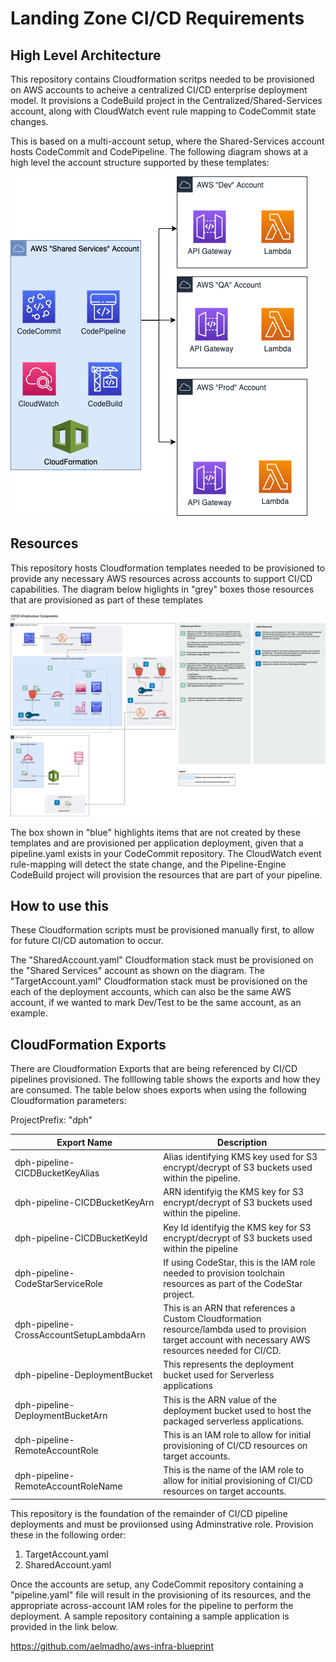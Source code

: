 # Landing Zone CI/CD Requirements

## High Level Architecture

This repository contains Cloudformation scritps needed to be provisioned on AWS accounts to acheive a centralized CI/CD enterprise deployment model.  It provisions a CodeBuild project in the Centralized/Shared-Services account, along with CloudWatch event rule mapping to CodeCommit state changes.

This is based on a multi-account setup, where the Shared-Services account hosts CodeCommit and CodePipeline. The following diagram shows at a high level the account structure supported by these templates:

![Landing Zone](./docs/DevOps-Strategy-Landing-Zone.png)


## Resources

This repository hosts Cloudformation templates needed to be provisioned to provide any necessary AWS resources across accounts to support CI/CD capabilities.  The diagram below higlights in "grey" boxes those resources that are provisioned as part of these templates

![CI/CD Infrastructure](./docs/CICD-Infrastructure.png)

The box shown in "blue" highlights items that are not created by these templates and are provisioned per application deployment, given that a pipeline.yaml exists in your CodeCommit repository.  The CloudWatch event rule-mapping will detect the state change, and the Pipeline-Engine CodeBuild project will provision the resources that are part of your pipeline.

## How to use this

These Cloudformation scripts must be provisioned manually first, to allow for future CI/CD automation to occur.  

The "SharedAccount.yaml" Cloudformation stack must be provisioned on the "Shared Services" account as shown on the diagram.  The "TargetAccount.yaml" Cloudformation stack must be provisioned on the each of the deployment accounts, which can also be the same AWS account, if we wanted to mark Dev/Test to be the same account, as an example.

## CloudFormation Exports

There are Cloudformation Exports that are being referenced by CI/CD pipelines provisioned.  The folllowing table shows the exports and how they are consumed.  The table below shoes exports when using the following Cloudformation parameters:

ProjectPrefix: "dph"


| Export Name | Description |
| --- | --- |
| dph-pipeline-CICDBucketKeyAlias | Alias identifying KMS key used for S3 encrypt/decrypt of S3 buckets used within the pipeline.|
| dph-pipeline-CICDBucketKeyArn | ARN identifyig the KMS key for S3 encrypt/decrypt of S3 buckets used within the pipeline.|
| dph-pipeline-CICDBucketKeyId |Key Id identifyig the KMS key for S3 encrypt/decrypt of S3 buckets used within the pipeline|
| dph-pipeline-CodeStarServiceRole |If using CodeStar, this is the IAM role needed to provision toolchain resources as part of the CodeStar project.|
| dph-pipeline-CrossAccountSetupLambdaArn |This is an ARN that references a Custom Cloudformation resource/lambda used to provision target account with necessary AWS resources needed for CI/CD.|
| dph-pipeline-DeploymentBucket |This represents the deployment bucket used for Serverless applications|
| dph-pipeline-DeploymentBucketArn |This is the ARN value of the deployment bucket used to host the packaged serverless applications.|
| dph-pipeline-RemoteAccountRole |This is an IAM role to allow for initial provisioning of CI/CD resources on target accounts.|
| dph-pipeline-RemoteAccountRoleName |This is the name of the IAM role to allow for initial provisioning of CI/CD resources on target accounts.|

This repository is the foundation of the remainder of CI/CD pipeline deployments and must be proviionsed using Adminstrative role.  Provision these in the following order:

1. TargetAccount.yaml
2. SharedAccount.yaml

Once the accounts are setup, any CodeCommit repository containing a "pipeline.yaml" file will result in the provisioning of its resources, and the appropriate across-account IAM roles for the pipeline to perform the deployment.  A sample repository containing a sample application is provided in the link below.


https://github.com/aelmadho/aws-infra-blueprint


